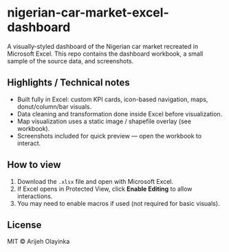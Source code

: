 # nigerian-car-market-excel-dashboard
A visually-styled dashboard of the Nigerian car market recreated in Microsoft Excel.   This repo contains the dashboard workbook, a small sample of the source data, and screenshots.

## Highlights / Technical notes
- Built fully in Excel: custom KPI cards, icon-based navigation, maps, donut/column/bar visuals.
- Data cleaning and transformation done inside Excel before visualization.
- Map visualization uses a static image / shapefile overlay (see workbook).
- Screenshots included for quick preview — open the workbook to interact.

## How to view
1. Download the `.xlsx` file and open with Microsoft Excel.  
2. If Excel opens in Protected View, click **Enable Editing** to allow interactions.  
3. You may need to enable macros if used (not required for basic visuals).

## License
MIT © Arijeh Olayinka
